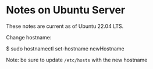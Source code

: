 # Notes on Ubuntu Server

These notes are current as of Ubuntu 22.04 LTS.

Change hostname:

  $ sudo hostnamectl set-hostname newHostname
  
Note: be sure to update `/etc/hosts` with the new hostname
